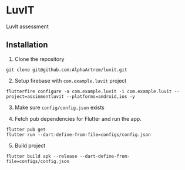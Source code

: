 # LuvIT
LuvIt assessment

## Installation
1. Clone the repository
```
git clone git@github.com:AlphaArtrem/luvit.git
```
2. Setup firebase with ```com.example.luvit``` project
```
flutterfire configure -a com.example.luvit -i com.example.luvit --project=assinmentluvit --platforms=android,ios -y
```
3. Make sure ```config/config.json``` exists

4. Fetch pub dependencies for Flutter and run the app.
```
flutter pub get
flutter run --dart-define-from-file=configs/config.json
```
5. Build project
```
flutter build apk --release --dart-define-from-file=configs/config.json
```

